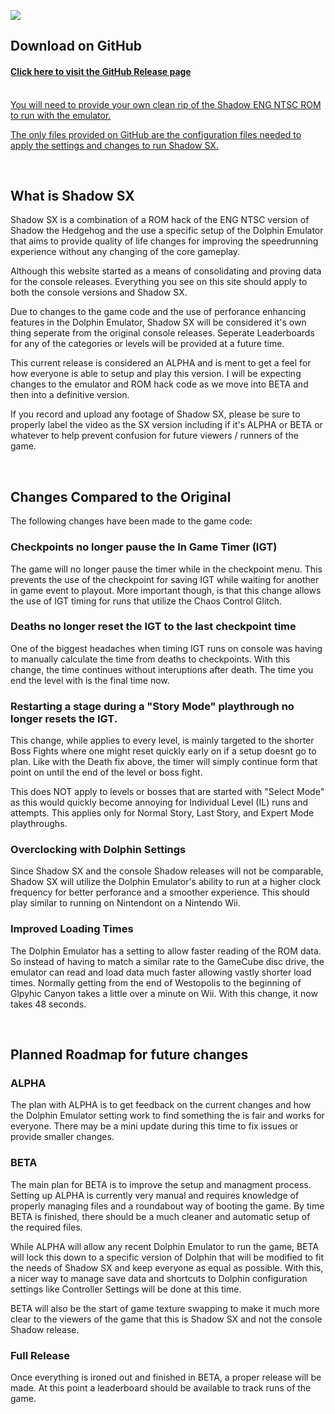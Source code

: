 ![](/img/S-SX-Logo.png)

## Download on GitHub

#### [Click here to visit the GitHub Release page](https://github.com/ShadowSpeedrun/ShadowSX/releases)
<br/>
<u>You will need to provide your own clean rip of the Shadow ENG NTSC ROM to run with the emulator.</u>

<u>The only files provided on GitHub are the configuration files needed to apply the settings and changes to run Shadow SX.</u>

<br/>

## What is Shadow SX
Shadow SX is a combination of a ROM hack of the ENG NTSC version of Shadow the Hedgehog and the use a specific setup of the Dolphin Emulator that aims to provide quality of life changes for improving the speedrunning experience without any changing of the core gameplay.

Although this website started as a means of consolidating and proving data for the console releases. Everything you see on this site should apply to both the console versions and Shadow SX.

Due to changes to the game code and the use of perforance enhancing features in the Dolphin Emulator, Shadow SX will be considered it's own thing seperate from the original console releases.  Seperate Leaderboards for any of the categories or levels will be provided at a future time.

This current release is considered an ALPHA and is ment to get a feel for how everyone is able to setup and play this version.  I will be expecting changes to the emulator and ROM hack code as we move into BETA and then into a definitive version.

If you record and upload any footage of Shadow SX, please be sure to properly label the video as the SX version including if it's ALPHA or BETA or whatever to help prevent confusion for future viewers / runners of the game.

<br/>

## Changes Compared to the Original

The following changes have been made to the game code:

### Checkpoints no longer pause the In Game Timer (IGT)

The game will no longer pause the timer while in the checkpoint menu.  This prevents the use of the checkpoint for saving IGT while waiting for another in game event to playout.  More important though, is that this change allows the use of IGT timing for runs that utilize the Chaos Control Glitch.

### Deaths no longer reset the IGT to the last checkpoint time

One of the biggest headaches when timing IGT runs on console was having to manually calculate the time from deaths to checkpoints.  With this change, the time continues without interuptions after death.  The time you end the level with is the final time now.

### Restarting a stage during a "Story Mode" playthrough no longer resets the IGT.

This change, while applies to every level, is mainly targeted to the shorter Boss Fights where one might reset quickly early on if a setup doesnt go to plan. Like with the Death fix above, the timer will simply continue form that point on until the end of the level or boss fight.  

This does NOT apply to levels or bosses that are started with "Select Mode" as this would quickly become annoying for Individual Level (IL) runs and attempts. This applies only for Normal Story, Last Story, and Expert Mode playthroughs.

### Overclocking with Dolphin Settings

Since Shadow SX and the console Shadow releases will not be comparable, Shadow SX will utilize the Dolphin Emulator's ability to run at a higher clock frequency for better perforance and a smoother experience.  This should play similar to running on Nintendont on a Nintendo Wii.

### Improved Loading Times

The Dolphin Emulator has a setting to allow faster reading of the ROM data.  So instead of having to match a similar rate to the GameCube disc drive, the emulator can read and load data much faster allowing vastly shorter load times.  Normally getting from the end of Westopolis to the beginning of Glpyhic Canyon takes a little over a minute on Wii.  With this change, it now takes 48 seconds.

<br/>

## Planned Roadmap for future changes

### ALPHA
The plan with ALPHA is to get feedback on the current changes and how the Dolphin Emulator setting work to find something the is fair and works for everyone.  There may be a mini update during this time to fix issues or provide smaller changes.

### BETA
The main plan for BETA is to improve the setup and managment process. Setting up ALPHA is currently very manual and requires knowledge of properly managing files and a roundabout way of booting the game.  By time BETA is finished, there should be a much cleaner and automatic setup of the required files. 

While ALPHA will allow any recent Dolphin Emulator to run the game, BETA will lock this down to a specific version of Dolphin that will be modified to fit the needs of Shadow SX and keep everyone as equal as possible. With this, a nicer way to manage save data and shortcuts to Dolphin configuration settings like Controller Settings will be done at this time.

BETA will also be the start of game texture swapping to make it much more clear to the viewers of the game that this is Shadow SX and not the console Shadow release.

### Full Release
Once everything is ironed out and finished in BETA, a proper release will be made.  At this point a leaderboard should be available to track runs of the game.